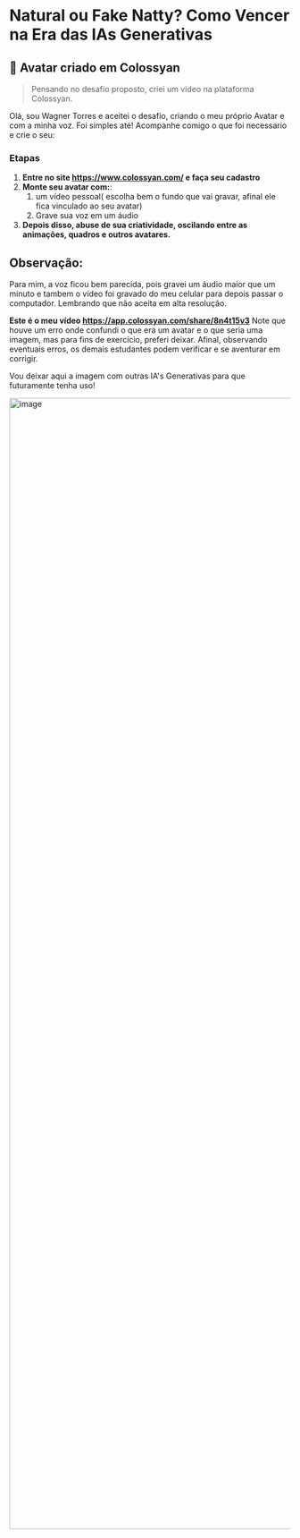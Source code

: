 # Natural ou Fake Natty? Como Vencer na Era das IAs Generativas

## 🚀 Avatar criado em Colossyan

> Pensando no desafio proposto, criei um video na plataforma Colossyan.

Olá, sou Wagner Torres e aceitei o desafio, criando o meu próprio Avatar e com a minha voz. 
Foi simples até! Acompanhe comigo o que foi necessario e crie o seu:


### Etapas

1. **Entre no site https://www.colossyan.com/ e faça seu cadastro**
2. **Monte seu avatar com:**:
    1. um vídeo pessoal( escolha bem o fundo que vai gravar, afinal ele fica vinculado ao seu avatar)
    2. Grave sua voz em um áudio 
3. **Depois disso, abuse de sua criatividade, oscilando entre as animações, quadros e outros avatares.**

## Observação: 

 Para mim, a voz ficou bem parecida, pois gravei um áudio maior que um minuto e tambem o vídeo foi
 gravado do meu celular para depois passar o computador. Lembrando que não aceita em alta resolução.

 **Este é o meu vídeo https://app.colossyan.com/share/8n4t15v3**
  Note que houve um erro onde confundi o que era um avatar e o que seria uma imagem, mas para fins de exercício, preferi deixar.
  Afinal, observando eventuais erros, os demais estudantes podem verificar e se aventurar em corrigir.

  Vou deixar aqui a imagem com outras IA's Generativas para que futuramente tenha uso!

<img width="1738" height="2023" alt="image" src="https://github.com/user-attachments/assets/e6617e62-bbe6-4170-a5bc-dae5c87104c9" />

